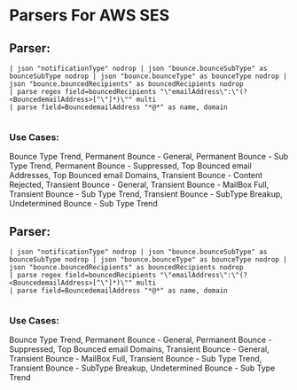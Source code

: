 # Parsers For AWS SES

## Parser:
```
| json "notificationType" nodrop | json "bounce.bounceSubType" as bounceSubType nodrop | json "bounce.bounceType" as bounceType nodrop | json "bounce.bouncedRecipients" as bouncedRecipients nodrop
| parse regex field=bouncedRecipients "\"emailAddress\":\"(?<BouncedemailAddress>[^\"]*)\"" multi
| parse field=BouncedemailAddress "*@*" as name, domain
 
```
### Use Cases:
Bounce Type Trend, Permanent Bounce - General, Permanent Bounce - Sub Type Trend, Permanent Bounce - Suppressed, Top Bounced email Addresses, Top Bounced email Domains, Transient Bounce - Content Rejected, Transient Bounce - General, Transient Bounce - MailBox Full, Transient Bounce - Sub Type Trend, Transient Bounce - SubType Breakup, Undetermined Bounce - Sub Type Trend



## Parser:
```
| json "notificationType" nodrop | json "bounce.bounceSubType" as bounceSubType nodrop | json "bounce.bounceType" as bounceType nodrop | json "bounce.bouncedRecipients" as bouncedRecipients nodrop 
| parse regex field=bouncedRecipients "\"emailAddress\":\"(?<BouncedemailAddress>[^\"]*)\"" multi
| parse field=BouncedemailAddress "*@*" as name, domain
 
```
### Use Cases:
Bounce Type Trend, Permanent Bounce - General, Permanent Bounce - Suppressed, Top Bounced email Domains, Transient Bounce - General, Transient Bounce - MailBox Full, Transient Bounce - Sub Type Trend, Transient Bounce - SubType Breakup, Undetermined Bounce - Sub Type Trend


